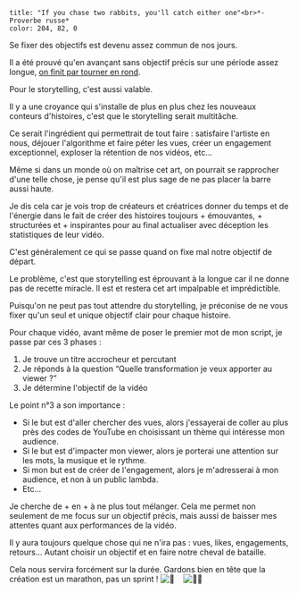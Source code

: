 ```ad-quote
title: "If you chase two rabbits, you'll catch either one"<br>*- Proverbe russe*
color: 204, 82, 0
```

Se fixer des objectifs est devenu assez commun de nos jours.

Il a été prouvé qu'en avançant sans objectif précis sur une période assez longue, [on finit par tourner en rond](https://94csj.r.ag.d.sendibm3.com/mk/cl/f/8npG0s_eryQFUymDW9t_MhM1krt70Mx51higavXbLxjCwzlG-OGiKwDw4XjqyB68S25hz2YmhshV7MCxut5luMYdV7k0SlA8go5DBio7t2gIRIcUdkmPC54fAw8Hjn5Gjc7IVFCiRjHTfrYeZoBtuvgfrjcsk5sClgkwvhgfBw43KTw7NnFyy4HKUEjAA6cWVNcQqCzoKv42iJ7ic0_19Y6Z5pFZPA7fK45Fh9kXgd-DwXemlyu37ptlbs5stbL8P1GXmB_iMvH8XL3sWlYyK7U7NvqYyQLII4yu32Z339Q8ux7j6Tt73eD7Tl6TKpIe_fXJz3psi8WCsl3FgkXH8zuJLPH8hRWPHZ_1xf7YvDgsyzFyCraC).

Pour le storytelling, c'est aussi valable.

Il y a une croyance qui s'installe de plus en plus chez les nouveaux conteurs d'histoires, c'est que le storytelling serait multitâche.

Ce serait l'ingrédient qui permettrait de tout faire : satisfaire l'artiste en nous, déjouer l'algorithme et faire péter les vues, créer un engagement exceptionnel, exploser la rétention de nos vidéos, etc…

Même si dans un monde où on maîtrise cet art, on pourrait se rapprocher d'une telle chose, je pense qu'il est plus sage de ne pas placer la barre aussi haute.

Je dis cela car je vois trop de créateurs et créatrices donner du temps et de l'énergie dans le fait de créer des histoires toujours + émouvantes, + structurées et + inspirantes pour au final actualiser avec déception les statistiques de leur vidéo.

C'est généralement ce qui se passe quand on fixe mal notre objectif de départ.

Le problème, c'est que storytelling est éprouvant à la longue car il ne donne pas de recette miracle. Il est et restera cet art impalpable et imprédictible.  

Puisqu'on ne peut pas tout attendre du storytelling, je préconise de ne vous fixer qu'un seul et unique objectif clair pour chaque histoire.

Pour chaque vidéo, avant même de poser le premier mot de mon script, je passe par ces 3 phases : 

1.  Je trouve un titre accrocheur et percutant
2.  Je réponds à la question “Quelle transformation je veux apporter au viewer ?”
3.  Je détermine l'objectif de la vidéo

Le point n°3 a son importance : 

-   Si le but est d'aller chercher des vues, alors j'essayerai de coller au plus près des codes de YouTube en choisissant un thème qui intéresse mon audience.
-   Si le but est d'impacter mon viewer, alors je porterai une attention sur les mots, la musique et le rythme.
-   Si mon but est de créer de l'engagement, alors je m'adresserai à mon audience, et non à un public lambda.
-   Etc…

Je cherche de + en + à ne plus tout mélanger. Cela me permet non seulement de me focus sur un objectif précis, mais aussi de baisser mes attentes quant aux performances de la vidéo. 

Il y aura toujours quelque chose qui ne n'ira pas : vues, likes, engagements, retours… Autant choisir un objectif et en faire notre cheval de bataille. 

Cela nous servira forcément sur la durée. Gardons bien en tête que la création est un marathon, pas un sprint ! ![🐇](https://fonts.gstatic.com/s/e/notoemoji/15.0/1f407/32.png)    ![🏃‍♂️](https://fonts.gstatic.com/s/e/notoemoji/15.0/1f3c3_200d_2642_fe0f/32.png)
